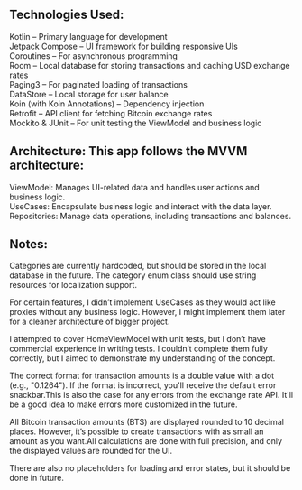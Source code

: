 ## Technologies Used:
Kotlin – Primary language for development <br />
Jetpack Compose – UI framework for building responsive UIs <br />
Coroutines – For asynchronous programming <br />
Room – Local database for storing transactions and caching USD exchange rates <br />
Paging3 – For paginated loading of transactions <br />
DataStore – Local storage for user balance <br />
Koin (with Koin Annotations) – Dependency injection <br />
Retrofit – API client for fetching Bitcoin exchange rates <br />
Mockito & JUnit – For unit testing the ViewModel and business logic <br />

## Architecture: This app follows the MVVM architecture:
ViewModel: Manages UI-related data and handles user actions and business logic. <br />
UseCases: Encapsulate business logic and interact with the data layer. <br />
Repositories: Manage data operations, including transactions and balances. <br />

## Notes:
Categories are currently hardcoded, but should be stored in the local database in the future. The category enum class should use string resources for localization support. <br />

For certain features, I didn’t implement UseCases as they would act like proxies without any business logic. However, I might implement them later for a cleaner architecture of bigger project. <br />

I attempted to cover HomeViewModel with unit tests, but I don’t have commercial experience in writing tests. I couldn’t complete them fully correctly, but I aimed to demonstrate my understanding of the concept. <br />

The correct format for transaction amounts is a double value with a dot (e.g., "0.1264"). If the format is incorrect, you'll receive the default error snackbar.This is also the case for any errors from the exchange rate API. It'll be a good idea to make errors more customized in the future. <br />

All Bitcoin transaction amounts (BTS) are displayed rounded to 10 decimal places. However, it’s possible to create transactions with as small an amount as you want.All calculations are done with full precision, and only the displayed values are rounded for the UI. <br />

There are also no placeholders for loading and error states, but it should be done in future. <br />
